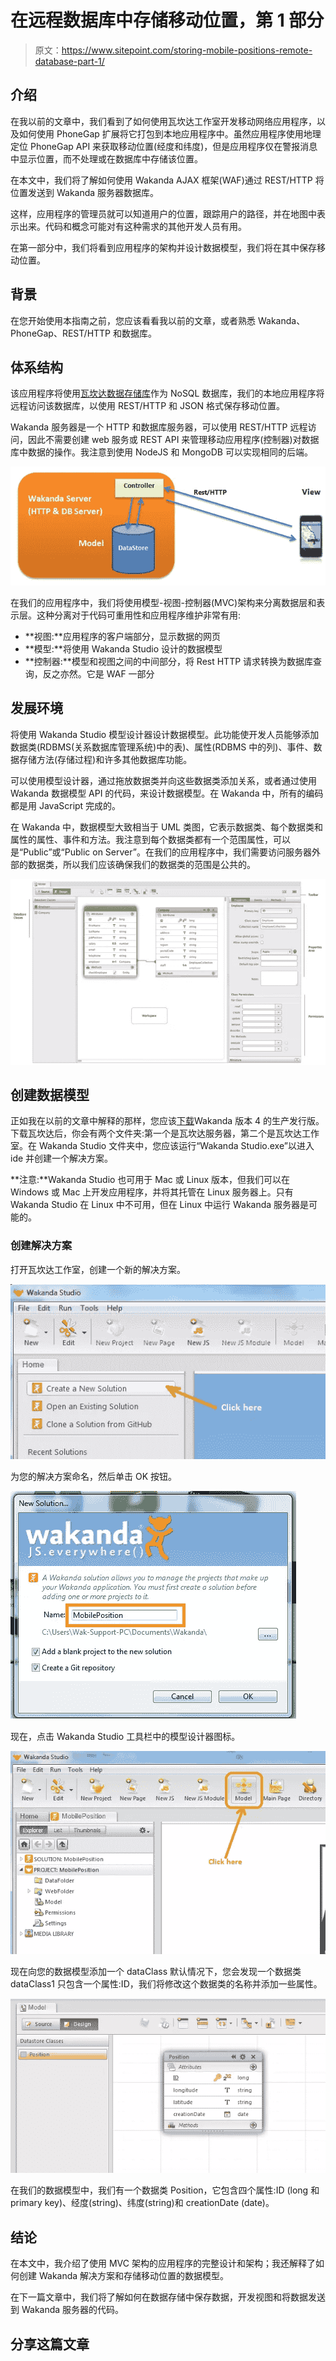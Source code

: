 # 在远程数据库中存储移动位置，第 1 部分

> 原文：<https://www.sitepoint.com/storing-mobile-positions-remote-database-part-1/>

## 介绍

在我以前的文章中，我们看到了如何使用瓦坎达工作室开发移动网络应用程序，以及如何使用 PhoneGap 扩展将它打包到本地应用程序中。虽然应用程序使用地理定位 PhoneGap API 来获取移动位置(经度和纬度)，但是应用程序仅在警报消息中显示位置，而不处理或在数据库中存储该位置。

在本文中，我们将了解如何使用 Wakanda AJAX 框架(WAF)通过 REST/HTTP 将位置发送到 Wakanda 服务器数据库。

这样，应用程序的管理员就可以知道用户的位置，跟踪用户的路径，并在地图中表示出来。代码和概念可能对有这种需求的其他开发人员有用。

在第一部分中，我们将看到应用程序的架构并设计数据模型，我们将在其中保存移动位置。

## 背景

在您开始使用本指南之前，您应该看看我以前的文章，或者熟悉 Wakanda、PhoneGap、REST/HTTP 和数据库。

## 体系结构

该应用程序将使用[瓦坎达数据存储库](http://doc.wakanda.org/Datastore/Datastore.100-588923.en.html)作为 NoSQL 数据库，我们的本地应用程序将远程访问该数据库，以使用 REST/HTTP 和 JSON 格式保存移动位置。

Wakanda 服务器是一个 HTTP 和数据库服务器，可以使用 REST/HTTP 远程访问，因此不需要创建 web 服务或 REST API 来管理移动应用程序(控制器)对数据库中数据的操作。我注意到使用 NodeJS 和 MongoDB 可以实现相同的后端。

![MVC ](img/f5bc893834ffba37c248bfd30d1b068d.png)

在我们的应用程序中，我们将使用模型-视图-控制器(MVC)架构来分离数据层和表示层。这种分离对于代码可重用性和应用程序维护非常有用:

*   **视图:**应用程序的客户端部分，显示数据的网页
*   **模型:**将使用 Wakanda Studio 设计的数据模型
*   **控制器:**模型和视图之间的中间部分，将 Rest HTTP 请求转换为数据库查询，反之亦然。它是 WAF 一部分

## 发展环境

将使用 Wakanda Studio 模型设计器设计数据模型。此功能使开发人员能够添加数据类(RDBMS(关系数据库管理系统)中的表)、属性(RDBMS 中的列)、事件、数据存储方法(存储过程)和许多其他数据库功能。

可以使用模型设计器，通过拖放数据类并向这些数据类添加关系，或者通过使用 Wakanda 数据模型 API 的代码，来设计数据模型。在 Wakanda 中，所有的编码都是用 JavaScript 完成的。

在 Wakanda 中，数据模型大致相当于 UML 类图，它表示数据类、每个数据类和属性的属性、事件和方法。我注意到每个数据类都有一个范围属性，可以是“Public”或“Public on Server”。在我们的应用程序中，我们需要访问服务器外部的数据类，所以我们应该确保我们的数据类的范围是公共的。

![Design a model](img/8a90084c5a941ea69406fd85027a6399.png)

## 创建数据模型

正如我在以前的文章中解释的那样，您应该[下载](http://www.wakanda.org/downloads)Wakanda 版本 4 的生产发行版。下载瓦坎达后，你会有两个文件夹:第一个是瓦坎达服务器，第二个是瓦坎达工作室。在 Wakanda Studio 文件夹中，您应该运行“Wakanda Studio.exe”以进入 ide 并创建一个解决方案。

**注意:**Wakanda Studio 也可用于 Mac 或 Linux 版本，但我们可以在 Windows 或 Mac 上开发应用程序，并将其托管在 Linux 服务器上。只有 Wakanda Studio 在 Linux 中不可用，但在 Linux 中运行 Wakanda 服务器是可能的。

### 创建解决方案

打开瓦坎达工作室，创建一个新的解决方案。

![Wakanda Studio](img/0c20497cfa9643b097686a3677db5470.png)

为您的解决方案命名，然后单击 OK 按钮。

![Give it a name](img/bd53821631f323c04f266322ae0dc911.png)

现在，点击 Wakanda Studio 工具栏中的模型设计器图标。

![model designer icon](img/bcb7f9f59ad1f2b36999ff6678c768f9.png)

现在向您的数据模型添加一个 dataClass 默认情况下，您会发现一个数据类 dataClass1 只包含一个属性:ID，我们将修改这个数据类的名称并添加一些属性。

![dataclass](img/1e504f5dd9cecd59288e8279999903a6.png)

在我们的数据模型中，我们有一个数据类 Position，它包含四个属性:ID (long 和 primary key)、经度(string)、纬度(string)和 creationDate (date)。

## 结论

在本文中，我介绍了使用 MVC 架构的应用程序的完整设计和架构；我还解释了如何创建 Wakanda 解决方案和存储移动位置的数据模型。

在下一篇文章中，我们将了解如何在数据存储中保存数据，开发视图和将数据发送到 Wakanda 服务器的代码。

## 分享这篇文章